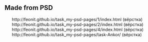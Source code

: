 <h2>Made from PSD</h2>
<ul>
http://feonit.github.io/task_my-psd-pages/1/index.html (вёрстка) <br>
http://feonit.github.io/task_my-psd-pages/2/index.html (вёрстка) <br>
http://feonit.github.io/task_my-psd-pages/4/index.html (вёрстка) <br>
http://feonit.github.io/task_my-psd-pages/task-Ankor/  (вёрстка) <br>
</ul>
